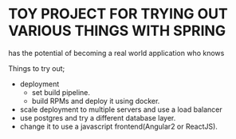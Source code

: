 TOY PROJECT FOR TRYING OUT VARIOUS THINGS WITH SPRING
=====================================================

has the potential of becoming a real world application who knows

Things to try out;
* deployment
    * set build pipeline.
    * build RPMs and deploy it using docker.
* scale deployment to multiple servers and use a load balancer
* use postgres and try a different database layer.
* change it to use a javascript frontend(Angular2 or ReactJS).